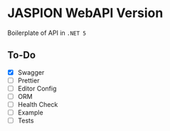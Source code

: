 # JASPION WebAPI Version

Boilerplate of API in `.NET 5`

## To-Do

- [x] Swagger
- [ ] Prettier
- [ ] Editor Config
- [ ] ORM
- [ ] Health Check
- [ ] Example
- [ ] Tests
